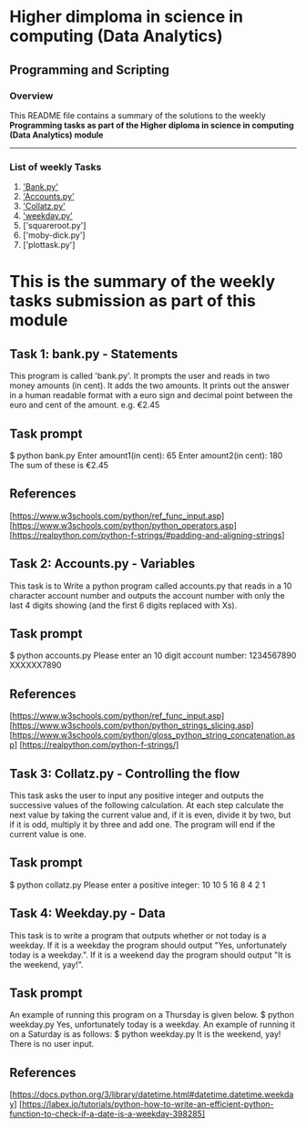 # Higher dimploma in science in computing (Data Analytics)
## Programming and Scripting

### Overview
This README file contains a summary of the 
solutions to the weekly **Programming tasks as part of the Higher diploma in science in computing (Data Analytics) module**

---

### List of weekly Tasks
1. ['Bank.py'](https://github.com/eannaforde/PANDS-/blob/main/Bank.py)
2. ['Accounts.py'](https://github.com/eannaforde/PANDS-/blob/main/Accounts.py)
3. ['Collatz.py'](https://github.com/eannaforde/PANDS-/blob/main/collatz.py)
4. ['weekday.py'](https://github.com/eannaforde/PANDS-/blob/main/weekday.py)
5. ['squareroot.py']
6. ['moby-dick.py']
7. ['plottask.py']


# This is the summary of the weekly tasks submission as part of this module

## Task 1: bank.py - Statements 
This program is called 'bank.py'. It prompts the user and reads in two money amounts (in cent). It adds the two amounts. It prints out the answer in a human readable format with a euro sign and decimal point between the euro and cent of the amount. e.g. €2.45
## Task prompt
$ python bank.py
Enter amount1(in cent): 65
Enter amount2(in cent): 180
The sum of these is €2.45
## References
[https://www.w3schools.com/python/ref_func_input.asp]
[https://www.w3schools.com/python/python_operators.asp]
[https://realpython.com/python-f-strings/#padding-and-aligning-strings]


## Task 2: Accounts.py - Variables
This task is to Write a python program called accounts.py that reads in a 10 character account number and outputs the account number with only the last 4 digits showing (and the first 6 digits replaced with Xs).
## Task prompt
$ python accounts.py
Please enter an 10 digit account number: 1234567890
XXXXXX7890

## References
[https://www.w3schools.com/python/ref_func_input.asp]
[https://www.w3schools.com/python/python_strings_slicing.asp]
[https://www.w3schools.com/python/gloss_python_string_concatenation.asp]
[https://realpython.com/python-f-strings/]

## Task 3: Collatz.py - Controlling the flow
This task asks the user to input any positive integer and outputs the successive values of the following calculation.
At each step calculate the next value by taking the current value and, if it is even, divide it by two, but if it is odd, multiply it by three and add one.
The program will end if the current value is one.
## Task prompt
$ python collatz.py
Please enter a positive integer: 10
10 5 16 8 4 2 1

## Task 4: Weekday.py - Data
This task is to write a program that outputs whether or not today is a weekday. If it is a weekday the program should output "Yes, unfortunately today is a weekday.". If it is a weekend day the program should output "It is the weekend, yay!".

## Task prompt
An example of running this program on a Thursday is given below.
$ python weekday.py
Yes, unfortunately today is a weekday.
An example of running it on a Saturday is as follows:
$ python weekday.py
It is the weekend, yay!
There is no user input.

## References
[https://docs.python.org/3/library/datetime.html#datetime.datetime.weekday]
[https://labex.io/tutorials/python-how-to-write-an-efficient-python-function-to-check-if-a-date-is-a-weekday-398285]



